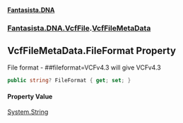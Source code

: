 #### [Fantasista.DNA](index.md 'index')
### [Fantasista.DNA.VcfFile](Fantasista.DNA.VcfFile.md 'Fantasista.DNA.VcfFile').[VcfFileMetaData](Fantasista.DNA.VcfFile.VcfFileMetaData.md 'Fantasista.DNA.VcfFile.VcfFileMetaData')

## VcfFileMetaData.FileFormat Property

File format - ##fileformat=VCFv4.3 will give VCFv4.3

```csharp
public string? FileFormat { get; set; }
```

#### Property Value
[System.String](https://docs.microsoft.com/en-us/dotnet/api/System.String 'System.String')